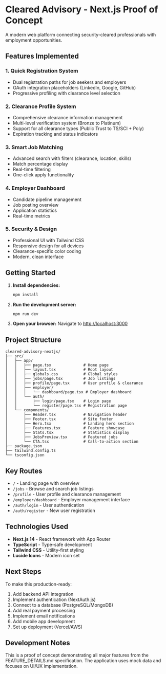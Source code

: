 # Cleared Advisory - Next.js Proof of Concept

A modern web platform connecting security-cleared professionals with employment opportunities.

## Features Implemented

### 1. **Quick Registration System**
- Dual registration paths for job seekers and employers
- OAuth integration placeholders (LinkedIn, Google, GitHub)
- Progressive profiling with clearance level selection

### 2. **Clearance Profile System**
- Comprehensive clearance information management
- Multi-level verification system (Bronze to Platinum)
- Support for all clearance types (Public Trust to TS/SCI + Poly)
- Expiration tracking and status indicators

### 3. **Smart Job Matching**
- Advanced search with filters (clearance, location, skills)
- Match percentage display
- Real-time filtering
- One-click apply functionality

### 4. **Employer Dashboard**
- Candidate pipeline management
- Job posting overview
- Application statistics
- Real-time metrics

### 5. **Security & Design**
- Professional UI with Tailwind CSS
- Responsive design for all devices
- Clearance-specific color coding
- Modern, clean interface

## Getting Started

1. **Install dependencies:**
   ```bash
   npm install
   ```

2. **Run the development server:**
   ```bash
   npm run dev
   ```

3. **Open your browser:**
   Navigate to [http://localhost:3000](http://localhost:3000)

## Project Structure

```
cleared-advisory-nextjs/
├── src/
│   ├── app/
│   │   ├── page.tsx              # Home page
│   │   ├── layout.tsx            # Root layout
│   │   ├── globals.css           # Global styles
│   │   ├── jobs/page.tsx         # Job listings
│   │   ├── profile/page.tsx      # User profile & clearance
│   │   ├── employer/
│   │   │   └── dashboard/page.tsx # Employer dashboard
│   │   └── auth/
│   │       ├── login/page.tsx    # Login page
│   │       └── register/page.tsx # Registration page
│   └── components/
│       ├── Header.tsx            # Navigation header
│       ├── Footer.tsx            # Site footer
│       ├── Hero.tsx              # Landing hero section
│       ├── Features.tsx          # Feature showcase
│       ├── Stats.tsx             # Statistics display
│       ├── JobsPreview.tsx       # Featured jobs
│       └── CTA.tsx               # Call-to-action section
├── package.json
├── tailwind.config.ts
└── tsconfig.json
```

## Key Routes

- `/` - Landing page with overview
- `/jobs` - Browse and search job listings
- `/profile` - User profile and clearance management
- `/employer/dashboard` - Employer management interface
- `/auth/login` - User authentication
- `/auth/register` - New user registration

## Technologies Used

- **Next.js 14** - React framework with App Router
- **TypeScript** - Type-safe development
- **Tailwind CSS** - Utility-first styling
- **Lucide Icons** - Modern icon set

## Next Steps

To make this production-ready:

1. Add backend API integration
2. Implement authentication (NextAuth.js)
3. Connect to a database (PostgreSQL/MongoDB)
4. Add real payment processing
5. Implement email notifications
6. Add mobile app development
7. Set up deployment (Vercel/AWS)

## Development Notes

This is a proof of concept demonstrating all major features from the FEATURE_DETAILS.md specification. The application uses mock data and focuses on UI/UX implementation.